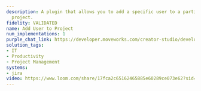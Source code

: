```yaml
---
description: A plugin that allows you to add a specific user to a particular Jira
  project.
fidelity: VALIDATED
name: Add User to Project
num_implementations: 1
purple_chat_link: https://developer.moveworks.com/creator-studio/developer-tools/purple-chat?purple_chat_v1=%7B%22settings%22%3A%7B%22colorStyle%22%3A%22LIGHT%22%2C%22startTime%22%3A%2211%3A43+AM%22%2C%22defaultPerson%22%3A%22GWEN%22%2C%22editable%22%3Atrue%7D%2C%22messages%22%3A%5B%7B%22from%22%3A%22USER%22%2C%22text%22%3A%22%3Cp%3ECan+I+add+Brett+to+the+project+we%27re+working+on+-+Project+Galaxy%3F%3C%2Fp%3E%22%7D%2C%7B%22from%22%3A%22BOT%22%2C%22text%22%3A%22Sure%21+Just+to+confirm%2C+is+the+project+you%27re+referring+to+%27Galaxy+Exploration%27+in+Jira%3F%22%7D%2C%7B%22from%22%3A%22USER%22%2C%22text%22%3A%22Yes%2C+that%27s+the+one.%22%7D%2C%7B%22from%22%3A%22ANNOTATION%22%2C%22text%22%3A%22%3Cp%3E%E2%9C%85+Working+on+%3Cb%3EAdd+Brett+To+Project+Galaxy%3C%2Fb%3E%3Cbr%3E%E2%8F%B3+Calling+Plugin%3Cb%3E+Add+User+To+Project+on+Jira%3C%2Fb%3E%3C%2Fp%3E%22%7D%2C%7B%22from%22%3A%22BOT%22%2C%22text%22%3A%22Done%21+Brett+has+been+successfully+added+to+the+%27Galaxy+Exploration%27+project+in+Jira.+Is+there+anything+else+you+need%3F%22%7D%5D%7D
solution_tags:
- IT
- Productivity
- Project Management
systems:
- jira
video: https://www.loom.com/share/17fca2c65162465885e60289ce073e62?sid=a82d23c2-53db-4820-b9ab-d88069e6877f
---
```

